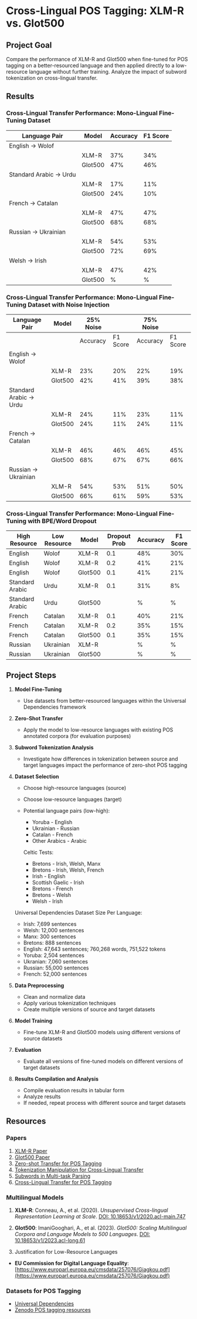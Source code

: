 # Cross-Lingual POS Tagging: XLM-R vs. Glot500

## Project Goal

Compare the performance of XLM-R and Glot500 when fine-tuned for POS tagging on a better-resourced language and then applied directly to a low-resource language without further training. Analyze the impact of subword tokenization on cross-lingual transfer.

## Results

### Cross-Lingual Transfer Performance: Mono-Lingual Fine-Tuning Dataset


| Language Pair | Model | Accuracy | F1 Score |
|--------------|---------|----------|-----------|
| English → Wolof | | | |
|                 | XLM-R | 37% | 34% |
|                 | Glot500 | 47% | 46% |
| Standard Arabic → Urdu | | | |
|                 | XLM-R | 17% | 11% |
|                 | Glot500 | 24% | 10% |
| French → Catalan | | | |
|                 | XLM-R | 47% | 47% |
|                 | Glot500 | 68% | 68% |
| Russian → Ukrainian | | | |
|                 | XLM-R | 54% | 53% |
|                 | Glot500 | 72% | 69% |
| Welsh → Irish | | | |
|                 | XLM-R | 47% | 42% |
|                 | Glot500 | % | % |


### Cross-Lingual Transfer Performance: Mono-Lingual Fine-Tuning Dataset with Noise Injection


| Language Pair | Model | 25% Noise |  | 75% Noise |  |
|--------------|--------|------------|------------|------------|------------|
| | | Accuracy | F1 Score | Accuracy | F1 Score |
| English → Wolof | | | | | |
| | XLM-R | 23% | 20% | 22% | 19% |
| | Glot500 | 42% | 41% |39% | 38% |
| Standard Arabic → Urdu | | | | | |
| | XLM-R | 24% | 11% | 23% | 11% |
| | Glot500 | 24% | 11% | 24% | 11% |
| French → Catalan | | | | | |
| | XLM-R | 46% | 46% | 46% | 45% |
| | Glot500 | 68% | 67% | 67% | 66% |
| Russian → Ukrainian | | | | | |
| | XLM-R | 54% | 53% | 51% | 50% |
| | Glot500 | 66% | 61% | 59% | 53% |


### Cross-Lingual Transfer Performance: Mono-Lingual Fine-Tuning with BPE/Word Dropout
| High Resource | Low Resource | Model   | Dropout Prob | Accuracy | F1 Score |
|--------------|--------------|---------|----------|----------|-----------|
| English      | Wolof        | XLM-R   |0.1      |   48%        |  30%    |
| English      | Wolof        | XLM-R   |0.2     |   41%        |  21%    |
| English      | Wolof        | Glot500 |0.1      |   41%  | 21%     |
| Standard Arabic | Urdu      | XLM-R   |0.1      | 31%      | 8%      |
| Standard Arabic | Urdu      | Glot500 |         | %      | %      |
| French       | Catalan      | XLM-R   |0.1      |  40%     |   21%  |
| French       | Catalan      | XLM-R   |0.2      |  35%     |   15%  |
| French       | Catalan      | Glot500 |0.1      | 35%      | 15%      |
| Russian      | Ukrainian    | XLM-R   |         | %      | %      |
| Russian      | Ukrainian    | Glot500 |         | %      | %      |

## Project Steps

1. **Model Fine-Tuning**
   - Use datasets from better-resourced languages within the Universal Dependencies framework

2. **Zero-Shot Transfer**
   - Apply the model to low-resource languages with existing POS annotated corpora (for evaluation purposes)

3. **Subword Tokenization Analysis**
   - Investigate how differences in tokenization between source and target languages impact the performance of zero-shot POS tagging

4. **Dataset Selection**
   - Choose high-resource languages (source)
   - Choose low-resource languages (target)
   - Potential language pairs (low-high):
     - Yoruba - English
     - Ukrainian - Russian
     - Catalan - French
     - Other Arabics - Arabic
     
     Celtic Tests:
     - Bretons - Irish, Welsh, Manx
     - Bretons - Irish, Welsh, French
     - Irish - English
     - Scottish Gaelic - Irish
     - Bretons - French
     - Bretons - Welsh
     - Welsh - Irish
   
   Universal Dependencies Dataset Size Per Language:
    - Irish: 7,699 sentences
    - Welsh: 12,000 sentences
    - Manx: 300 sentences
    - Bretons: 888 sentences
    - English: 47,643 sentences; 760,268 words, 751,522 tokens
    - Yoruba: 2,504 sentences
    - Ukranian: 7,060 sentences
    - Russian: 55,000 sentences
    - French: 52,000 sentences

5. **Data Preprocessing**
   - Clean and normalize data
   - Apply various tokenization techniques
   - Create multiple versions of source and target datasets

6. **Model Training**
   - Fine-tune XLM-R and Glot500 models using different versions of source datasets

7. **Evaluation**
   - Evaluate all versions of fine-tuned models on different versions of target datasets

8. **Results Compilation and Analysis**
   - Compile evaluation results in tabular form
   - Analyze results
   - If needed, repeat process with different source and target datasets

## Resources

### Papers

1. [XLM-R Paper](https://arxiv.org/pdf/1911.02116)
2. [Glot500 Paper](https://aclanthology.org/2023.acl-long.61.pdf)
3. [Zero-shot Transfer for POS Tagging](https://hal.science/hal-04381414v1/document)
4. [Tokenization Manipulation for Cross-Lingual Transfer](https://aclanthology.org/2023.vardial-1.5.pdf)
5. [Subwords in Multi-task Parsing](https://aclanthology.org/2024.lrec-main.215.pdf)
6. [Cross-Lingual Transfer for POS Tagging](https://aclanthology.org/2022.acl-long.529.pdf)

### Multilingual Models

1. **XLM-R**: Conneau, A., et al. (2020). *Unsupervised Cross-lingual Representation Learning at Scale*. [DOI: 10.18653/v1/2020.acl-main.747](https://doi.org/10.18653/v1/2020.acl-main.747)

2. **Glot500**: ImaniGooghari, A., et al. (2023). *Glot500: Scaling Multilingual Corpora and Language Models to 500 Languages*. [DOI: 10.18653/v1/2023.acl-long.61](https://doi.org/10.18653/v1/2023.acl-long.61)

3. Justification for Low-Resource Languages
- **EU Commission for Digital Language Equality**: <br>[https://www.europarl.europa.eu/cmsdata/257076/Giagkou.pdf](https://www.europarl.europa.eu/cmsdata/257076/Giagkou.pdf)

### Datasets for POS Tagging

- [Universal Dependencies](https://universaldependencies.org/)
- [Zenodo POS tagging resources](https://zenodo.org/communities/restaure/records?q=&f=subject%3ACorpus&f=subject%3APart-of-speech&l=list&p=1&s=10&sort=newest)
